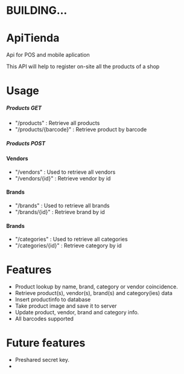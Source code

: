 # BUILDING...

# ApiTienda
Api for POS and mobile aplication

This API will help to register on-site all the products of a shop

# Usage

##### Products GET
- "/products" : Retrieve all products
- "/products/{barcode}" : Retrieve product by barcode
##### Products POST


#### Vendors

- "/vendors" : Used to retrieve all vendors
- "/vendors/{id}" : Retrieve vendor by id

#### Brands

- "/brands" : Used to retrieve all brands
- "/brands/{id}" : Retrieve brand by id

#### Brands

- "/categories" : Used to retrieve all categories
- "/categories/{id}" : Retrieve category by id

# Features 

- Product lookup by name, brand, category or vendor coincidence.
- Retrieve product(s), vendor(s), brand(s) and category(ies) data
- Insert productinfo to database
- Take product image and save it to server
- Update product, vendor, brand and category info.
- All barcodes supported

# Future features

- Preshared secret key.
- 
